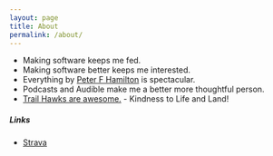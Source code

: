 ```yaml
---
layout: page
title: About
permalink: /about/
---
```


- Making software keeps me fed.
- Making software better keeps me interested.
- Everything by [Peter F Hamilton](http://amzn.to/2j8iYCg) is spectacular.
- Podcasts and Audible make me a better more thoughtful person.
- [Trail Hawks are awesome.](https://trailhawks.com) - Kindness to Life and Land!

##### Links
- [Strava](https://www.strava.com/athletes/4332172)
